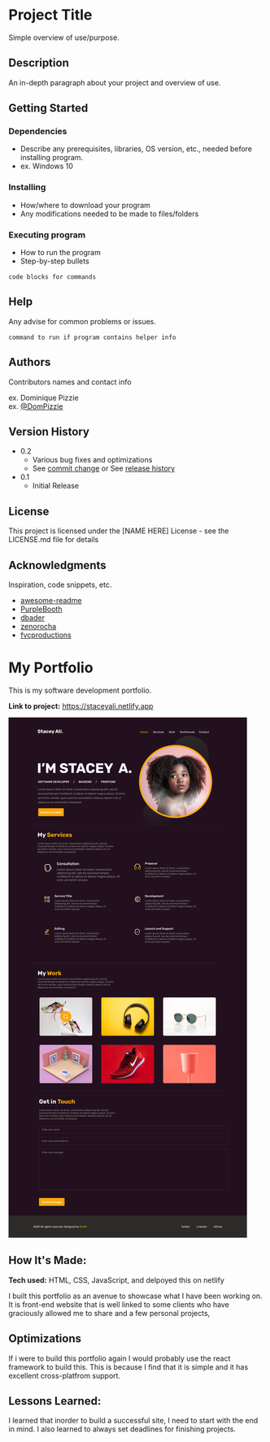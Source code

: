 # Project Title

Simple overview of use/purpose.

## Description

An in-depth paragraph about your project and overview of use.

## Getting Started

### Dependencies

* Describe any prerequisites, libraries, OS version, etc., needed before installing program.
* ex. Windows 10

### Installing

* How/where to download your program
* Any modifications needed to be made to files/folders

### Executing program

* How to run the program
* Step-by-step bullets
```
code blocks for commands
```

## Help

Any advise for common problems or issues.
```
command to run if program contains helper info
```

## Authors

Contributors names and contact info

ex. Dominique Pizzie  
ex. [@DomPizzie](https://twitter.com/dompizzie)

## Version History

* 0.2
    * Various bug fixes and optimizations
    * See [commit change]() or See [release history]()
* 0.1
    * Initial Release

## License

This project is licensed under the [NAME HERE] License - see the LICENSE.md file for details

## Acknowledgments

Inspiration, code snippets, etc.
* [awesome-readme](https://github.com/matiassingers/awesome-readme)
* [PurpleBooth](https://gist.github.com/PurpleBooth/109311bb0361f32d87a2)
* [dbader](https://github.com/dbader/readme-template)
* [zenorocha](https://gist.github.com/zenorocha/4526327)
* [fvcproductions](https://gist.github.com/fvcproductions/1bfc2d4aecb01a834b46)

# My Portfolio

This is my software development portfolio. 

**Link to project:** https://staceyali.netlify.app

![portfolio image](img/portfolio.png)

## How It's Made:

**Tech used:** HTML, CSS, JavaScript, and delpoyed this on netlify

I built this portfolio as an avenue to showcase what I have been working on. It is front-end website that is well linked to some clients who have graciously allowed me to share and a few personal projects,

## Optimizations
If i were to build this portfolio again I would probably use the react framework to build this. This is because I find that it is simple and it has excellent cross-platfrom support. 

## Lessons Learned:

I learned that inorder to build a successful site, I need to start with the end in mind. 
I also learned to always set deadlines for finishing projects.
